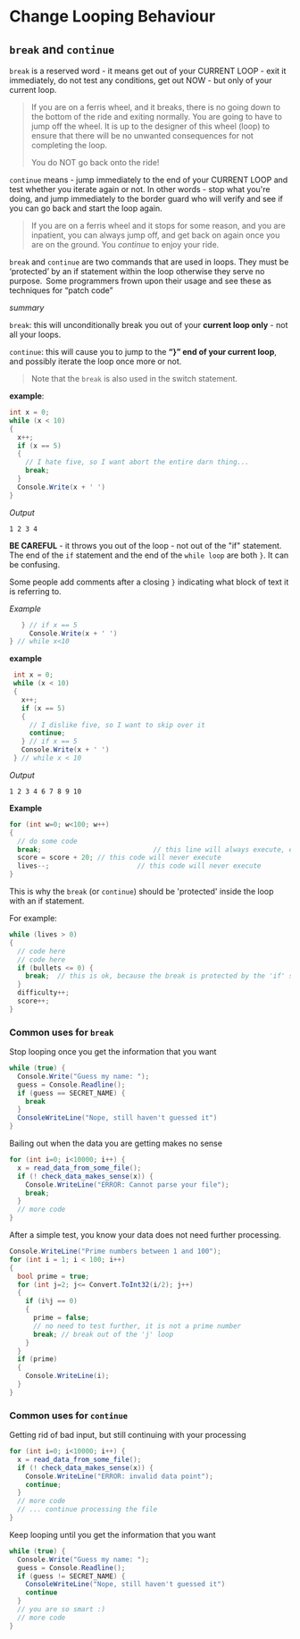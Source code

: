 
# Change Looping Behaviour 

## `break` and `continue` 

`break` is a reserved word - it means get out of your CURRENT LOOP - exit it immediately, do not test any conditions, get out NOW - but only of your current loop. 

> If you are on a ferris wheel, and it breaks, there is no going down to the bottom of the ride and exiting normally.  You are going to have to jump off the wheel.  It is up to the designer of this wheel (loop) to ensure that there will be no unwanted consequences for not completing the loop.  
>
> You do NOT go back onto the ride!

`continue` means - jump immediately to the end of your CURRENT LOOP and test whether you iterate again or not. In other words - stop what you're doing, and jump immediately to the border guard who will verify and see if you can go back and start the loop again. 

> If you are on a ferris wheel and it stops for some reason, and you are inpatient, you can always jump off, and get back on again once you are on the ground.  You *continue* to enjoy your ride.

`break` and `continue` are two commands that are used in loops.  They must be ‘protected’ by an if statement within the loop otherwise they serve no purpose.  Some programmers frown upon their usage and see these as techniques for “patch code” 

*summary*

`break`: this will unconditionally break you out of your **current loop only** - not all your loops. 

`continue`: this will cause you to jump to the **“}” end of your current loop**, and possibly iterate the loop once more or not. 

> Note that the `break` is also used in the switch statement. 

**example**: 

 ```csharp
 int x = 0;
 while (x < 10)
 {
   x++;
   if (x == 5)
   {
     // I hate five, so I want abort the entire darn thing...
     break;
   }
   Console.Write(x + ' ')
 }
 ```

*Output*

```
1 2 3 4
```

**BE CAREFUL** - it throws you out of the loop - not out of the "if" statement. The end of the `if` statement and the end of the `while loop` are both `}`.  It can be confusing.

Some people add comments after a closing `}` indicating what block of text it is referring to.

*Example* 

```csharp
   } // if x == 5
     Console.Write(x + ' ')
} // while x<10
```

 **example**

```csharp
 int x = 0;
 while (x < 10)
 {
   x++;
   if (x == 5)
   {
     // I dislike five, so I want to skip over it
     continue;
   } // if x == 5
   Console.Write(x + ' ')
 } // while x < 10
```

*Output*

```
1 2 3 4 6 7 8 9 10
```

**Example**

```csharp
for (int w=0; w<100; w++) 
{
  // do some code
  break;							// this line will always execute, exiting the loop
  score = score + 20; // this code will never execute
  lives--;						// this code will never execute
}
```

This is why the `break` (or `continue`) should be 'protected' inside the loop with an if statement. 

For example: 

```csharp
while (lives > 0) 
{
  // code here
  // code here
  if (bullets <= 0) {
    break;	// this is ok, because the break is protected by the 'if' statement
  }
  difficulty++;
  score++;
}
```

### Common uses for `break`

Stop looping once you get the information that you want

```csharp
while (true) {
  Console.Write("Guess my name: ");
  guess = Console.Readline();
  if (guess == SECRET_NAME) {
    break
  }
  ConsoleWriteLine("Nope, still haven't guessed it")
}
```

Bailing out when the data you are getting makes no sense

```csharp
for (int i=0; i<10000; i++) {
  x = read_data_from_some_file();
  if (! check_data_makes_sense(x)) {
    Console.WriteLine("ERROR: Cannot parse your file");
    break;
  }
  // more code
}
```
After a simple test, you know your data does not need further processing.

```csharp
Console.WriteLine("Prime numbers between 1 and 100");
for (int i = 1; i < 100; i++)
{
  bool prime = true;
  for (int j=2; j<= Convert.ToInt32(i/2); j++)
  {
    if (i%j == 0)
    {
      prime = false;
      // no need to test further, it is not a prime number
      break; // break out of the 'j' loop
    }
  }
  if (prime)
  {
    Console.WriteLine(i);
  }
}

```

### Common uses for `continue`

Getting rid of bad input, but still continuing with your processing

```csharp
for (int i=0; i<10000; i++) {
  x = read_data_from_some_file();
  if (! check_data_makes_sense(x)) {
    Console.WriteLine("ERROR: invalid data point");
    continue;
  }
  // more code
  // ... continue processing the file
}
```
Keep looping until you get the information that you want

```csharp
while (true) {
  Console.Write("Guess my name: ");
  guess = Console.Readline();
  if (guess != SECRET_NAME) {
    ConsoleWriteLine("Nope, still haven't guessed it")
    continue
  }
  // you are so smart :)
  // more code
}
```

